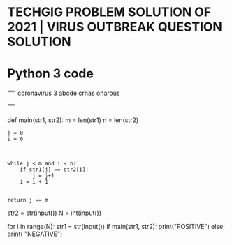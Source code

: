 # TECHGIG PROBLEM SOLUTION OF 2021 | VIRUS OUTBREAK QUESTION SOLUTION
# Python 3 code

"""
coronavirus
3
abcde
crnas
onarous

"""



def main(str1, str2):
    m = len(str1)
    n = len(str2)

    j = 0 
    i = 0 

    

    while j < m and i < n:
        if str1[j] == str2[i]:
            j = j+1
        i = i + 1

    
    return j == m


str2 = str(input())
N = int(input())

for i in range(N):
    str1 = str(input())
    if main(str1, str2):
        print("POSITIVE") 
    else:
        print( "NEGATIVE")

